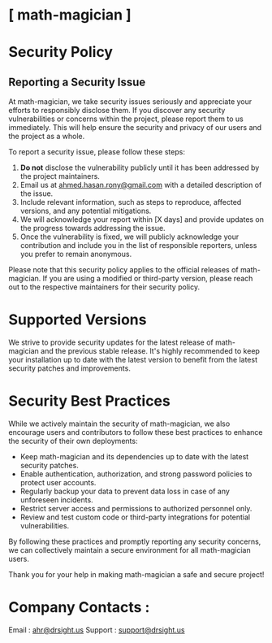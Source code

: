 # [ math-magician ]

# Security Policy

## Reporting a Security Issue

At math-magician, we take security issues seriously and appreciate your efforts to responsibly disclose them. If you discover any security vulnerabilities or concerns within the project, please report them to us immediately. This will help ensure the security and privacy of our users and the project as a whole.

To report a security issue, please follow these steps:

1. **Do not** disclose the vulnerability publicly until it has been addressed by the project maintainers.
2. Email us at [ahmed.hasan.rony@gmail.com](mailto:ahmed.hasan.rony@gmail.com) with a detailed description of the issue.
3. Include relevant information, such as steps to reproduce, affected versions, and any potential mitigations.
4. We will acknowledge your report within [X days] and provide updates on the progress towards addressing the issue.
5. Once the vulnerability is fixed, we will publicly acknowledge your contribution and include you in the list of responsible reporters, unless you prefer to remain anonymous.

Please note that this security policy applies to the official releases of math-magician. If you are using a modified or third-party version, please reach out to the respective maintainers for their security policy.

# Supported Versions

We strive to provide security updates for the latest release of math-magician and the previous stable release. It's highly recommended to keep your installation up to date with the latest version to benefit from the latest security patches and improvements.

# Security Best Practices

While we actively maintain the security of math-magician, we also encourage users and contributors to follow these best practices to enhance the security of their own deployments:

- Keep math-magician and its dependencies up to date with the latest security patches.
- Enable authentication, authorization, and strong password policies to protect user accounts.
- Regularly backup your data to prevent data loss in case of any unforeseen incidents.
- Restrict server access and permissions to authorized personnel only.
- Review and test custom code or third-party integrations for potential vulnerabilities.

By following these practices and promptly reporting any security concerns, we can collectively maintain a secure environment for all math-magician users.

Thank you for your help in making math-magician a safe and secure project!

# Company Contacts : 
Email : [ahr@drsight.us](mailto:ahr@drsight.us)
Support : [support@drsight.us](mailto:support@drsight.us)


